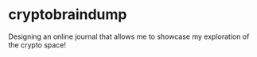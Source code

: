 # cryptobraindump
Designing an online journal that allows me to showcase my exploration of the crypto space! 
